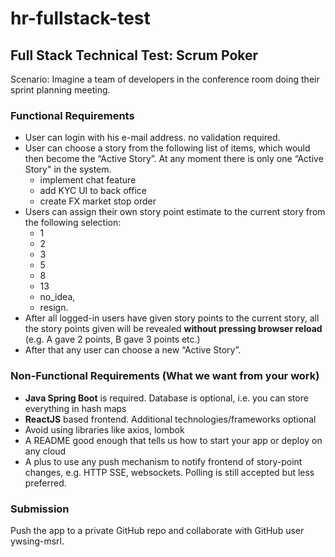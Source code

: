 # hr-fullstack-test

## Full Stack Technical Test: Scrum Poker


Scenario: Imagine a team of developers in the conference room doing their sprint planning meeting.

### Functional Requirements

-	User can login with his e-mail address. no validation required.
-	User can choose a story from the following list of items, which would then become the “Active Story”. At any moment there is only one “Active Story" in the system.
    * implement chat feature
    * add KYC UI to back office
    * create FX market stop order
-	Users can assign their own story point estimate to the current story from the following selection:
    * 1
    * 2
    * 3
    * 5
    * 8
    * 13
    * no_idea,
    * resign.
-	After all logged-in users have given story points to the current story, all the story points given will be revealed **without pressing browser reload** (e.g. A gave 2 points, B gave 3 points etc.) 
-	After that any user can choose a new “Active Story”.

### Non-Functional Requirements (What we want from your work)

-	**Java Spring Boot** is required. Database is optional, i.e. you can store everything in hash maps
-	**ReactJS** based frontend. Additional technologies/frameworks optional
-	Avoid using libraries like axios, lombok
-	A README good enough that tells us how to start your app or deploy on any cloud
-	A plus to use any push mechanism to notify frontend of story-point changes, e.g. HTTP SSE, websockets. Polling is still accepted but less preferred.


### Submission ###

Push the app to a private GitHub repo and collaborate with GitHub user ywsing-msrl.
